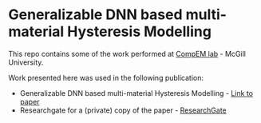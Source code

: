 # Generalizable DNN based multi-material Hysteresis Modelling

This repo contains some of the work performed at [CompEM lab](https://www.compem.ece.mcgill.ca/index.html) - McGill University.

Work presented here was used in the following publication:

- Generalizable DNN based multi-material Hysteresis Modelling - [Link to paper](https://ieeexplore.ieee.org/abstract/document/9940692)
- Researchgate for a (private) copy of the paper - [ResearchGate](https://www.researchgate.net/publication/365386617_Generalizable_DNN_based_multi-material_Hysteresis_Modelling)
